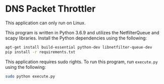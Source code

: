 # DNS Packet Throttler
This application can only run on Linux.

This program is written in Python 3.6.9 and utilizes the NetfilterQueue and scapy libraries. Install the Python dependencies using the following:

```bash
apt-get install build-essential python-dev libnetfilter-queue-dev
pip install -r requirements.txt
```

This application requires sudo rights. To run this program, run `execute.py` using the following:

```bash
sudo python execute.py
```
